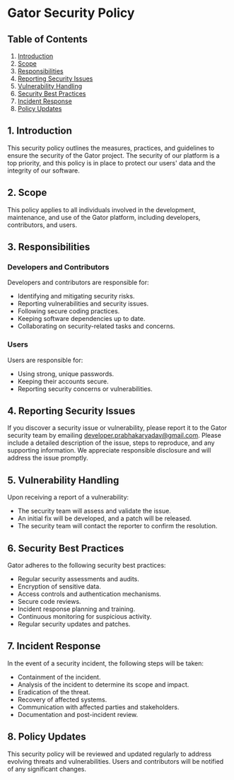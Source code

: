 # Gator Security Policy

## Table of Contents

1. [Introduction](#introduction)
2. [Scope](#scope)
3. [Responsibilities](#responsibilities)
4. [Reporting Security Issues](#reporting-security-issues)
5. [Vulnerability Handling](#vulnerability-handling)
6. [Security Best Practices](#security-best-practices)
7. [Incident Response](#incident-response)
8. [Policy Updates](#policy-updates)

## 1. Introduction

This security policy outlines the measures, practices, and guidelines to ensure the security of the Gator project. The security of our platform is a top priority, and this policy is in place to protect our users' data and the integrity of our software.

## 2. Scope

This policy applies to all individuals involved in the development, maintenance, and use of the Gator platform, including developers, contributors, and users.

## 3. Responsibilities

### Developers and Contributors

Developers and contributors are responsible for:

- Identifying and mitigating security risks.
- Reporting vulnerabilities and security issues.
- Following secure coding practices.
- Keeping software dependencies up to date.
- Collaborating on security-related tasks and concerns.

### Users

Users are responsible for:

- Using strong, unique passwords.
- Keeping their accounts secure.
- Reporting security concerns or vulnerabilities.

## 4. Reporting Security Issues

If you discover a security issue or vulnerability, please report it to the Gator security team by emailing [developer.prabhakaryadav@gmail.com](mailto:developer.prabhakaryadav@gmail.com). Please include a detailed description of the issue, steps to reproduce, and any supporting information. We appreciate responsible disclosure and will address the issue promptly.

## 5. Vulnerability Handling

Upon receiving a report of a vulnerability:

- The security team will assess and validate the issue.
- An initial fix will be developed, and a patch will be released.
- The security team will contact the reporter to confirm the resolution.

## 6. Security Best Practices

Gator adheres to the following security best practices:

- Regular security assessments and audits.
- Encryption of sensitive data.
- Access controls and authentication mechanisms.
- Secure code reviews.
- Incident response planning and training.
- Continuous monitoring for suspicious activity.
- Regular security updates and patches.

## 7. Incident Response

In the event of a security incident, the following steps will be taken:

- Containment of the incident.
- Analysis of the incident to determine its scope and impact.
- Eradication of the threat.
- Recovery of affected systems.
- Communication with affected parties and stakeholders.
- Documentation and post-incident review.

## 8. Policy Updates

This security policy will be reviewed and updated regularly to address evolving threats and vulnerabilities. Users and contributors will be notified of any significant changes.
